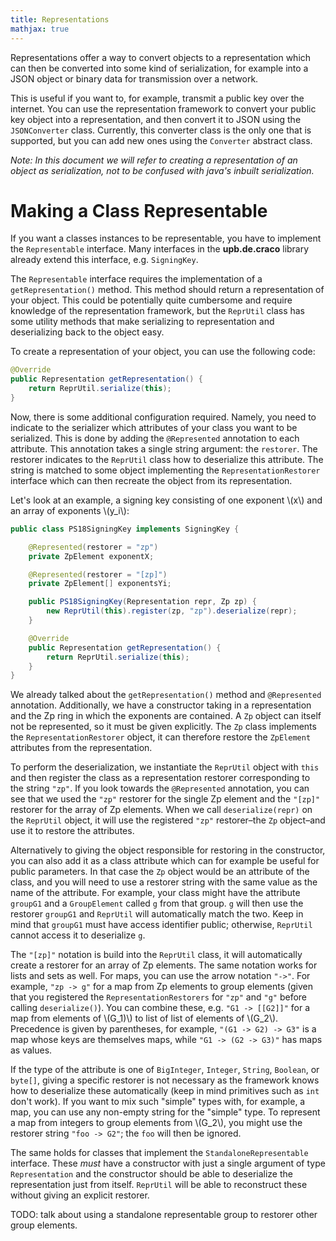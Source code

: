 ```yaml
---
title: Representations
mathjax: true
---
```


Representations offer a way to convert objects to a representation which can then be converted into some kind of serialization, for example into a JSON object or binary data for transmission over a network.

This is useful if you want to, for example, transmit a public key over the internet. You can use the representation framework to convert your public key object into a representation, and then convert it to JSON using the `JSONConverter` class. Currently, this converter class is the only one that is supported, but you can add new ones using the `Converter` abstract class.

*Note: In this document we will refer to creating a representation of an object as serialization, not to be confused with java's inbuilt serialization.*

# Making a Class Representable
If you want a classes instances to be representable, you have to implement the `Representable` interface. Many interfaces in the **upb.de.craco** library already extend this interface, e.g. `SigningKey`.

The `Representable` interface requires the implementation of a `getRepresentation()` method. This method should return a representation of your object. This could be potentially quite cumbersome and require knowledge of the representation framework, but the `ReprUtil` class has some utility methods that make serializing to representation and deserializing back to the object easy.

To create a representation of your object, you can use the following code:

```java
@Override
public Representation getRepresentation() {
    return ReprUtil.serialize(this);
}
```

Now, there is some additional configuration required. Namely, you need to indicate to the serializer which attributes of your class you want to be serialized. This is done by adding the `@Represented` annotation to each attribute. This annotation takes a single string argument: the `restorer`. The restorer indicates to the `ReprUtil` class how to deserialize this attribute. The string is matched to some object implementing the `RepresentationRestorer` interface which can then recreate the object from its representation.

Let's look at an example, a signing key consisting of one exponent \\(x\\) and an array of exponents \\(y_i\\):

```java
public class PS18SigningKey implements SigningKey {

    @Represented(restorer = "zp")
    private ZpElement exponentX;

    @Represented(restorer = "[zp]")
    private ZpElement[] exponentsYi;

    public PS18SigningKey(Representation repr, Zp zp) {
        new ReprUtil(this).register(zp, "zp").deserialize(repr);
    }

    @Override
    public Representation getRepresentation() {
        return ReprUtil.serialize(this);
    }
}
```
We already talked about the `getRepresentation()` method and `@Represented` annotation. 
Additionally, we have a constructor taking in a representation and the Zp ring in which the exponents are contained. 
A `Zp` object can itself not be represented, so it must be given explicitly. 
The `Zp` class implements the `RepresentationRestorer` object, it can therefore restore the `ZpElement` attributes from the representation. 

To perform the deserialization, we instantiate the `ReprUtil` object with `this` and then register the class as a representation restorer corresponding to the string `"zp"`. 
If you look towards the `@Represented` annotation, you can see that we used the `"zp"` restorer for the single Zp element and the `"[zp]"` restorer for the array of Zp elements. 
When we call `deserialize(repr)` on the `ReprUtil` object, it will use the registered `"zp"` restorer–the `Zp` object–and use it to restore the attributes.

Alternatively to giving the object responsible for restoring in the constructor, you can also add it as a class attribute which can for example be useful for public parameters. 
In that case the `Zp` object would be an attribute of the class, and you will need to use a restorer string with the same value as the name of the attribute. 
For example, your class might have the attribute `groupG1` and a `GroupElement` called `g` from that group. 
`g` will then use the restorer `groupG1` and `ReprUtil` will automatically match the two. 
Keep in mind that `groupG1` must have access identifier public; otherwise, `ReprUtil` cannot access it to deserialize `g`.

The `"[zp]"` notation is build into the `ReprUtil` class, it will automatically create a restorer for an array of Zp elements. 
The same notation works for lists and sets as well.
For maps, you can use the arrow notation `"->"`. 
For example, `"zp -> g"` for a map from Zp elements to group elements (given that you registered the `RepresentationRestorers` for `"zp"` and `"g"` before calling `deserialize()`). 
You can combine these, e.g. `"G1 -> [[G2]]"` for a map from elements of \\(G_1)\\) to list of list of elements of \\(G_2\\). 
Precedence is given by parentheses, for example, `"(G1 -> G2) -> G3"` is a map whose keys are themselves maps, while `"G1 -> (G2 -> G3)"` has maps as values.

If the type of the attribute is one of `BigInteger`, `Integer`, `String`, `Boolean`, or `byte[]`, giving a specific restorer is not necessary as the framework knows how to deserialize these automatically (keep in mind primitives such as `int` don't work). If you want to mix such "simple" types with, for example, a map, you can use any non-empty string for the "simple" type. To represent a map from integers to group elements from \\(G_2\\), you might use the restorer string `"foo -> G2"`; the `foo` will then be ignored.

The same holds for classes that implement the `StandaloneRepresentable` interface. These *must* have a constructor with just a single argument of type `Representation` and the constructor should be able to deserialize the representation just from itself. `ReprUtil` will be able to reconstruct these without giving an explicit restorer.

TODO: talk about using a standalone representable group to restorer other group elements.